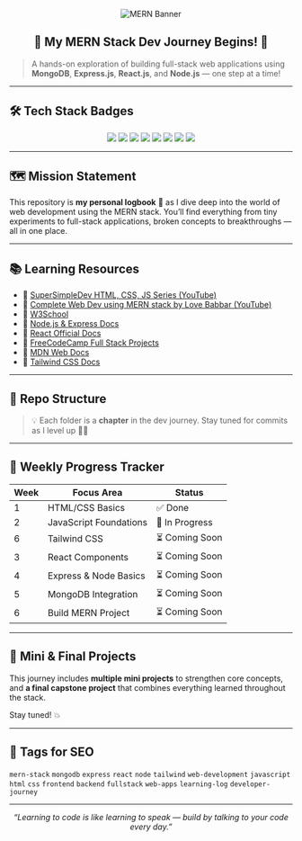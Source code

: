 <p align="center">
  <img src="https://capsule-render.vercel.app/api?type=waving&color=0:0EA5E9,100:22C55E&height=200&section=header&text=MERN%20Dev%20Journey%20🌐&fontSize=40&fontColor=ffffff" alt="MERN Banner"/>
</p>

<h2 align="center">🚧 My MERN Stack Dev Journey Begins! 🚀</h2>

> A hands-on exploration of building full-stack web applications using **MongoDB**, **Express.js**, **React.js**, and **Node.js** — one step at a time!

---

## 🛠️ Tech Stack Badges

<p align="center">
  <img src="https://img.shields.io/badge/HTML5-E34F26?style=for-the-badge&logo=html5&logoColor=white"/>
  <img src="https://img.shields.io/badge/CSS3-1572B6?style=for-the-badge&logo=css3&logoColor=white"/>
  <img src="https://img.shields.io/badge/JavaScript-F7DF1E?style=for-the-badge&logo=javascript&logoColor=black"/>
  <img src="https://img.shields.io/badge/React-20232A?style=for-the-badge&logo=react&logoColor=61DAFB"/>
  <img src="https://img.shields.io/badge/Node.js-339933?style=for-the-badge&logo=nodedotjs&logoColor=white"/>
  <img src="https://img.shields.io/badge/Express.js-000000?style=for-the-badge&logo=express&logoColor=white"/>
  <img src="https://img.shields.io/badge/MongoDB-4EA94B?style=for-the-badge&logo=mongodb&logoColor=white"/>
  <img src="https://img.shields.io/badge/Tailwind_CSS-06B6D4?style=for-the-badge&logo=tailwind-css&logoColor=white"/>
</p>

---

## 🗺️ Mission Statement

This repository is **my personal logbook** 📓 as I dive deep into the world of web development using the MERN stack. You’ll find everything from tiny experiments to full-stack applications, broken concepts to breakthroughs — all in one place.

---

## 📚 Learning Resources

- 🔹 [SuperSimpleDev HTML, CSS, JS Series (YouTube)](https://www.youtube.com/@SuperSimpleDev)
- 🔹 [Complete Web Dev using MERN stack by Love Babbar (YouTube)](https://youtube.com/playlist?list=PLDzeHZWIZsTo0wSBcg4-NMIbC0L8evLrD&si=ZAQLP6rcopqVHi6s)
- 🔹 [W3School](https://www.w3schools.com/)
- 🔹 [Node.js & Express Docs](https://expressjs.com/)
- 🔹 [React Official Docs](https://reactjs.org/)
- 🔹 [FreeCodeCamp Full Stack Projects](https://www.freecodecamp.org/)
- 🔹 [MDN Web Docs](https://developer.mozilla.org/)
- 🔹 [Tailwind CSS Docs](https://tailwindcss.com/docs)

---

## 📂 Repo Structure


> 💡 Each folder is a **chapter** in the dev journey. Stay tuned for commits as I level up 🧑‍💻

---

## 📅 Weekly Progress Tracker

| Week | Focus Area             | Status  |
|------|------------------------|---------|
| 1    | HTML/CSS Basics        | ✅ Done |
| 2    | JavaScript Foundations | 🔄 In Progress |
| 6    | Tailwind CSS           | ⏳ Coming Soon |
| 3    | React Components       | ⏳ Coming Soon |
| 4    | Express & Node Basics  | ⏳ Coming Soon |
| 5    | MongoDB Integration    | ⏳ Coming Soon |
| 6    | Build MERN Project     | ⏳ Coming Soon |

---

## 🧩 Mini & Final Projects

This journey includes **multiple mini projects** to strengthen core concepts, and **a final capstone project** that combines everything learned throughout the stack.

Stay tuned! 💥

---

## 🔖 Tags for SEO

`mern-stack` `mongodb` `express` `react` `node` `tailwind` `web-development` `javascript` `html` `css` `frontend` `backend` `fullstack` `web-apps` `learning-log` `developer-journey`

---

<p align="center"><i>“Learning to code is like learning to speak — build by talking to your code every day.”</i></p>
